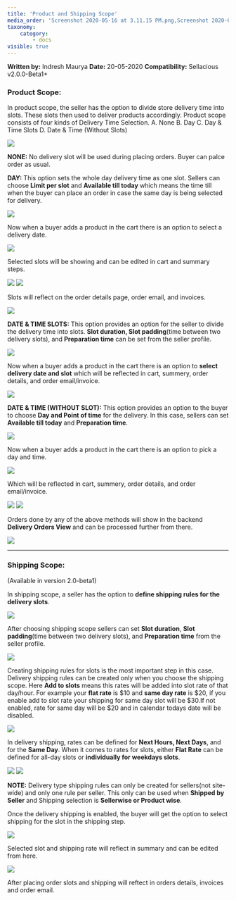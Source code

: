 ```yaml
---
title: 'Product and Shipping Scope'
media_order: 'Screenshot 2020-05-16 at 3.11.15 PM.png,Screenshot 2020-05-16 at 3.25.35 PM.png,Screenshot 2020-05-16 at 3.37.02 PM.png,unnamed.png,Screenshot 2020-05-16 at 3.42.58 PM.png,Screenshot 2020-05-16 at 3.46.11 PM.png,Screenshot 2020-05-16 at 7.03.27 PM.png,Screenshot 2020-05-16 at 7.05.54 PM.png,Screenshot 2020-05-16 at 7.13.12 PM.png,unnamed (1).png,unnamed (2).png,Screenshot 2020-05-16 at 7.24.17 PM.png,Screenshot 2020-05-16 at 7.28.22 PM.png,Screenshot 2020-05-16 at 7.36.27 PM.png,Screenshot 2020-05-16 at 7.03.27 PM (1).png,Screenshot 2020-05-16 at 7.54.41 PM.png,unnamed (3).png,Screenshot 2020-05-16 at 8.03.16 PM.png,Screenshot 2020-05-16 at 8.13.53 PM.png,Screenshot 2020-05-16 at 8.16.37 PM.png'
taxonomy:
    category:
        - docs
visible: true
---
```


**Written by:** Indresh Maurya
**Date:** 20-05-2020
**Compatibility:** Sellacious v2.0.0-Beta1+

### Product Scope:


In product scope, the seller has the option to divide store delivery time into slots.  These slots then used to deliver products accordingly. Product scope consists of four kinds of Delivery Time Selection.
A. None
B. Day
C. Day & Time Slots
D. Date & Time (Without Slots) 

![](Screenshot%202020-05-16%20at%203.11.15%20PM.png)

**NONE:**  No delivery slot will be used during placing orders. Buyer can palce order as usual.

**DAY:**  This option sets the whole day delivery time as one slot. Sellers can choose **Limit per slot** and **Available till today** which means the time till when the buyer can place an order in case the same day is being selected for delivery.

![](Screenshot%202020-05-16%20at%203.25.35%20PM.png)

Now when a buyer adds a product in the cart there is an option to select a delivery date. 

![](Screenshot%202020-05-16%20at%203.37.02%20PM.png)

Selected slots will be showing and can be edited in cart and summary steps.

![](unnamed.png)
![](Screenshot%202020-05-16%20at%203.42.58%20PM.png)

Slots will reflect on the order details page, order email, and invoices.

![](Screenshot%202020-05-16%20at%203.46.11%20PM.png)

**DATE & TIME SLOTS:**  This option provides an option for the seller to divide the delivery time into slots. **Slot duration, Slot padding**(time between two delivery slots), and **Preparation time** can be set from the seller profile.

![](Screenshot%202020-05-16%20at%207.03.27%20PM.png)

Now when a buyer adds a product in the cart there is an option to **select delivery date and slot** which will be reflected in cart, summery, order details, and order email/invoice.

![](Screenshot%202020-05-16%20at%207.05.54%20PM.png)


**DATE & TIME (WITHOUT SLOT):**  This option provides an option to the buyer to choose **Day and Point of time** for the delivery. In this case, sellers can set **Available till today** and **Preparation time**.

![](Screenshot%202020-05-16%20at%207.13.12%20PM.png)

Now when a buyer adds a product in the cart there is an option to pick a day and time.

![](unnamed%20%281%29.png)

Which will be reflected in cart, summery, order details, and order email/invoice.

![](unnamed%20%282%29.png)
![](Screenshot%202020-05-16%20at%207.24.17%20PM.png)

Orders done by any of the above methods will show in the backend **Delivery Orders View** and can be processed further from there. 

![](Screenshot%202020-05-16%20at%207.28.22%20PM.png)




---

### Shipping Scope:
(Available in version 2.0-beta1)

In shipping scope, a seller has the option to **define shipping rules for the delivery slots**. 

![](Screenshot%202020-05-16%20at%207.36.27%20PM.png)

After choosing shipping scope sellers can set **Slot duration**, **Slot padding**(time between two delivery slots), and **Preparation time** from the seller profile.

![](Screenshot%202020-05-16%20at%207.03.27%20PM%20%281%29.png)

Creating shipping rules for slots is the most important step in this case. Delivery shipping rules can be created only when you choose the shipping scope.
Here **Add to slots**  means this rates will be added into slot rate of that day/hour. For example your **flat rate** is $10 and **same day rate** is $20, if you enable add to slot rate your shipping for same day slot will be $30.If not enabled, rate for same day will be $20 and in calendar todays date will be disabled.

![](Screenshot%202020-05-16%20at%207.54.41%20PM.png)

In delivery shipping, rates can be defined for **Next Hours, Next Days**, and for the **Same Day**. When it comes to rates for slots, either **Flat Rate** can be defined for all-day slots or **individually for weekdays slots**.

![](unnamed%20%283%29.png)
![](Screenshot%202020-05-16%20at%208.03.16%20PM.png)

**NOTE:**  Delivery type shipping rules can only be created for sellers(not site-wide) and only one rule per seller. This only can be used when **Shipped by Seller** and Shipping selection is **Sellerwise or Product wise**.

Once the delivery shipping is enabled, the buyer will get the option to select shipping for the slot in the shipping step.

![](Screenshot%202020-05-16%20at%208.13.53%20PM.png)

Selected slot and shipping rate will reflect in summary and can be edited from here.

![](Screenshot%202020-05-16%20at%208.16.37%20PM.png)

After placing order slots and shipping will reftect in orders details, invoices and order email.
